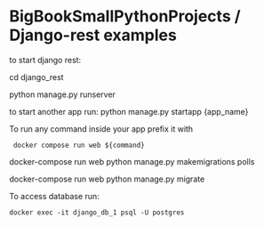 <h1>BigBookSmallPythonProjects / Django-rest examples</h1>

<p>to start django rest:</p>
<p>cd django_rest</p>
<p>python manage.py runserver</p>
<p>to start another app run: python manage.py startapp {app_name}</p>

<p>To run any command inside your app prefix it with</p>

```
 docker compose run web ${command}
```

<p>docker-compose run web python manage.py makemigrations polls</p>
<p>docker-compose run web python manage.py migrate</p>

To access database run:

```
docker exec -it django_db_1 psql -U postgres
```
